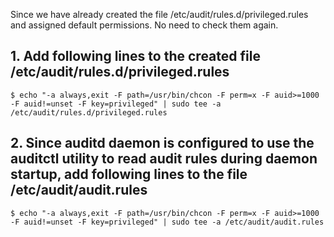 Since we have already created the file /etc/audit/rules.d/privileged.rules and assigned default permissions. No need to check them again.

## 1. Add following lines to the created file /etc/audit/rules.d/privileged.rules
    $ echo "-a always,exit -F path=/usr/bin/chcon -F perm=x -F auid>=1000 -F auid!=unset -F key=privileged" | sudo tee -a /etc/audit/rules.d/privileged.rules

## 2. Since auditd daemon is configured to use the auditctl utility to read audit rules during daemon startup, add following lines to the file /etc/audit/audit.rules
    $ echo "-a always,exit -F path=/usr/bin/chcon -F perm=x -F auid>=1000 -F auid!=unset -F key=privileged" | sudo tee -a /etc/audit/audit.rules
    
